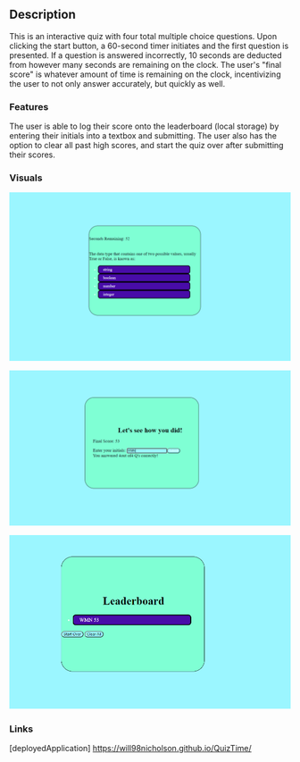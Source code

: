 
## Description

This is an interactive quiz with four total multiple choice questions. Upon clicking the start button, 
a 60-second timer initiates and the first question is presented. If a question is answered incorrectly, 
10 seconds are deducted from however many seconds are remaining on the clock. The user's "final score"
is whatever amount of time is remaining on the clock, incentivizing the user to not only answer 
accurately, but quickly as well. 

### Features

The user is able to log their score onto the leaderboard 
(local storage) by entering their initials into a textbox and submitting. The user also has
the option to clear all past high scores, and start the quiz over after submitting their scores.

### Visuals

![screenshot first](./Assets/images/33.png)

![screenshot second](./Assets/images/35.png)

![screenshot third](./Assets/images/36.png)



### Links
[deployedApplication]  https://will98nicholson.github.io/QuizTime/


